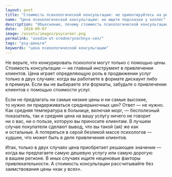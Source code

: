 ```yaml
---
layout: post
title: "Стоимость психологической консультации: не ориентируйтесь на рыночные цены"
name: "Цена психологической консультации: не ищите подсказки у коллег"
description: "Объяснение, почему стоимость психологической консультации не должна быть среднерыночной. Стремитесь к повышению ценности консультации и ее цены."
date:   2010-09-07			 
image: /assets/images/psycareer.png
permalink: "uxodim-ot-srednerynochnyx-cen/"
tags: "psy-деньги"
keywords: "цена психологической консультации"
---
```


<p>Не&nbsp;верьте, что конкурировать психологи могут только с&nbsp;помощью цены. Стоимость консультации&nbsp;— не&nbsp;главный инструмент в&nbsp;привлечении клиентов. Цена играет определяющую роль в&nbsp;продвижении услуг только в&nbsp;двух случаях: когда вы&nbsp;работаете в&nbsp;формате дискаунт либо в&nbsp;премиум. Если вы&nbsp;не&nbsp;выбираете эти форматы, забудьте о&nbsp;привлечении клиентов с&nbsp;помощью стоимости услуг.</p>
<p>Если не&nbsp;предлагать ни&nbsp;самые низкие цены и&nbsp;ни&nbsp;самые высокие, то&nbsp;нужно&nbsp;ли придерживаться среднерыночных цен? Ответ&nbsp;— не&nbsp;нужно. Как средняя температура в&nbsp;больнице, включая морг,&nbsp;— бесполезный показатель, так и&nbsp;средняя цена на&nbsp;вашу услугу ничего не&nbsp;говорит ни&nbsp;о&nbsp;вас, ни&nbsp;о&nbsp;пользе, которую вы&nbsp;приносите клиентам. В&nbsp;лучшем случае покупатели сделают вывод, что вы&nbsp;такой (ая)&nbsp;же как и&nbsp;остальные. А&nbsp;потеряться в&nbsp;серой безликой массе психологов&nbsp;— худшее, что может быть в&nbsp;деле привлечения клиентов.</p>
<p>Итак, только в&nbsp;двух случаях цена приобретает решающее значение&nbsp;— когда вы&nbsp;предлагаете самую дешевую услугу или самую дорогую в&nbsp;вашем регионе. В&nbsp;иных случаях ищите неценовые факторы привлекательности. А&nbsp;стоимость консультации рассчитывайте без заимствования цены «как у&nbsp;всех».</p>